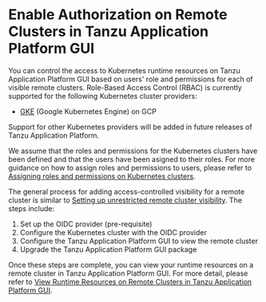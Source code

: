 # Enable Authorization on Remote Clusters in Tanzu Application Platform GUI

You can control the access to Kubernetes runtime resources on Tanzu Application Platform GUI based on users' role and permissions for each of visible remote clusters. Role-Based Access Control (RBAC) is currently supported for the following Kubernetes cluster providers:

- [GKE](./setup-tap-gui-rbac-with-gke-auth.md) (Google Kubernetes Engine) on GCP

Support for other Kubernetes providers will be added in future releases of Tanzu Application Platform.

We assume that the roles and permissions for the Kubernetes clusters have been defined and that the users have been asigned to their roles. For more guidance on how to assign roles and permissions to users, please refer to [Assigning roles and permissions on Kubernetes clusters](./assigning-kubernetes-roles.md).

The general process for adding access-controlled visibility for a remote cluster is similar to [Setting up unrestricted remote cluster visibility](./../cluster-view-setup.md). The steps include:

1. Set up the OIDC provider (pre-requisite)
2. Configure the Kubernetes cluster with the OIDC provider
3. Configure the Tanzu Application Platform GUI to view the remote cluster
4. Upgrade the Tanzu Application Platform GUI package

Once these steps are complete, you can view your runtime resources on a remote cluster in Tanzu Application Platform GUI. For more detail, please refer to [View Runtime Resources on Remote Clusters in Tanzu Application Platform GUI](./view-resouces-rbac.md).